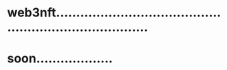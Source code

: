 # web3nft............................................................................
# soon...................
